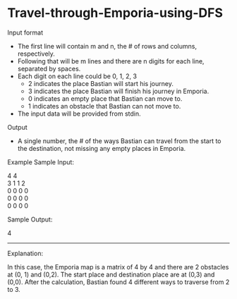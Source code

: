 # Travel-through-Emporia-using-DFS

Input format
  * The first line will contain m and n, the # of rows and columns, respectively.
  * Following that will be m lines and there are n digits for each line, separated by spaces.
  * Each digit on each line could be 0, 1, 2, 3
    - 2 indicates the place Bastian will start his journey.
    - 3 indicates the place Bastian will finish his journey in Emporia.
    - 0 indicates an empty place that Bastian can move to.
    - 1 indicates an obstacle that Bastian can not move to.
  * The input data will be provided from stdin.
  
  Output
  * A single number, the # of the ways Bastian can travel from the start to the destination, not missing any empty places in Emporia.

Example
Sample Input:

 4 4  
 3 1 1 2    
 0 0 0 0   
 0 0 0 0    
 0 0 0 0   

Sample Output:

4

-------------------------------------------------------------------------------------------------------------------------------------------------------------------------
Explanation:

In this case, the Emporia map is a matrix of 4 by 4 and there are 2 obstacles at (0, 1) and (0,2). The start place and destination place are at (0,3) and (0,0). After the calculation, Bastian found 4 different ways to traverse from 2 to 3.

